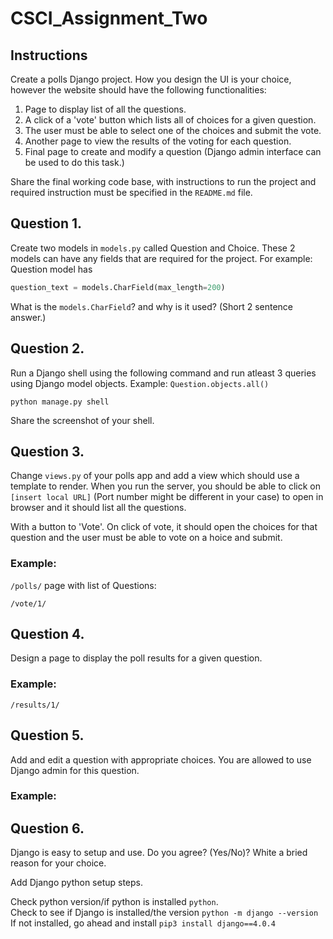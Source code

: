 # CSCI_Assignment_Two

## Instructions

Create a polls Django project. How you design the UI is your choice, however the website should have the following functionalities:

1. Page to display list of all the questions.
2. A click of a 'vote' button which lists all of choices for a given question.
3. The user must be able to select one of the choices and submit the vote.
4. Another page to view the results of the voting for each question.
5. Final page to create and modify a question (Django admin interface can be used to do this task.)

Share the final working code base, with instructions to run the project and required instruction must be specified in the `README.md` file.

## Question 1.
Create two models in `models.py` called Question and Choice. These 2 models can have any fields that are required for the project. For example: Question model has 

```python
question_text = models.CharField(max_length=200)
```

What is the `models.CharField`? and why is it used? (Short 2 sentence answer.)

## Question 2.
Run a Django shell using the following command and run atleast 3 queries using Django model objects. Example: `Question.objects.all()`

```
python manage.py shell
```
Share the screenshot of your shell.

## Question 3.
Change `views.py` of your polls app and add a view which should use a template to render. When you run the server, you should be able to click on `[insert local URL]` (Port number might be different in your case) to open in browser and it should list all the questions.

With a button to 'Vote'. On click of vote, it should open the choices for that question and the user must be able to vote on a hoice and submit.

### Example:
`/polls/` page with list of Questions:
<!-- ![This is an image](/assets/images/img.png) -->

`/vote/1/`
<!-- ![This is an image](/assets/images/img.png) -->

## Question 4.
Design a page to display the poll results for a given question.
### Example:
`/results/1/`
<!-- ![This is an image](/assets/images/img.png) -->

## Question 5.
Add and edit a question with appropriate choices. You are allowed to use Django admin for this question.
### Example:

## Question 6.
Django is easy to setup and use. Do you agree? (Yes/No)? White a bried reason for your choice.

Add Django python setup steps.

Check python version/if python is installed `python`.  
Check to see if Django is installed/the version `python -m django --version`
If not installed, go ahead and install `pip3 install django==4.0.4` 
